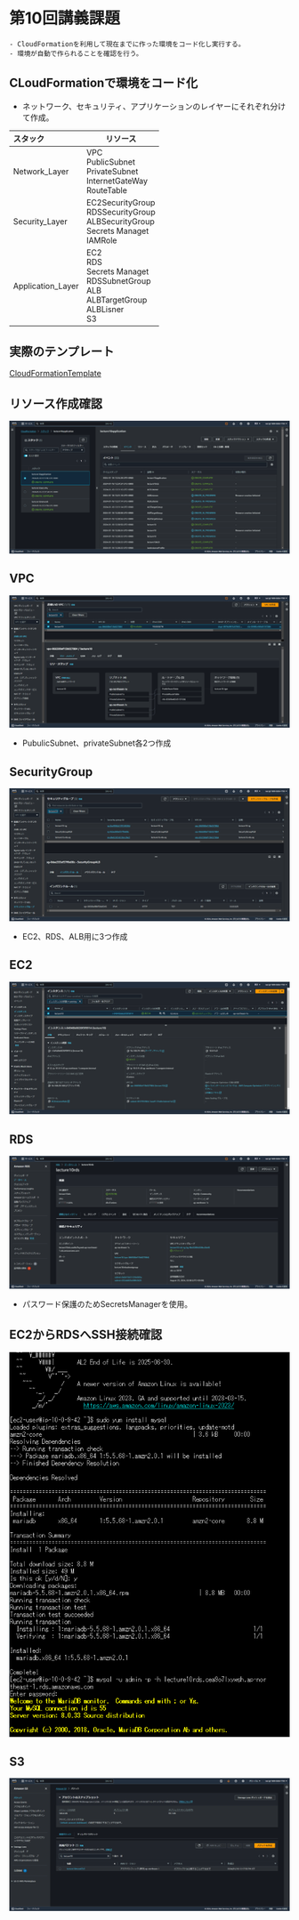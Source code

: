 # 第10回講義課題

```text
- CloudFormationを利用して現在までに作った環境をコード化し実行する。
- 環境が自動で作られることを確認を行う。
```

## CLoudFormationで環境をコード化

- ネットワーク、セキュリティ、アプリケーションのレイヤーにそれぞれ分けて作成。

|スタック                           |    リソース                                                                                                    | 
| :------------------------------- | ------------------------------------------------------------------------------------------------------ | 
| Network_Layer             | VPC<br>PublicSubnet<br>PrivateSubnet<br>InternetGateWay<br>RouteTable                                  | 
| Security_Layer                | EC2SecurityGroup<br>RDSSecurityGroup<br>ALBSecurityGroup<br>Secrets Managet<br>IAMRole                                              | 
| Application_Layer | EC2<br>RDS<br>Secrets Managet<br>RDSSubnetGroup<br>ALB<br>ALBTargetGroup<br>ALBLisner<br>S3<br>| 

## 実際のテンプレート

[CloudFormationTemplate](https://github.com/murari-mura03/RaizeTech/tree/127ffb4365d24aed3a92f3a222d0fe61851e8ff0/cloudformation)

## リソース作成確認

![CloudFormation](images10/CloudFormation.png)

## VPC

![VPC](<images10/VPC Console .png>)

- PubulicSubnet、privateSubnet各2つ作成

## SecurityGroup

![SecurityGroup](images10/SecurityGroups.png)

- EC2、RDS、ALB用に3つ作成

## EC2

![EC2](images10/EC2.png)

## RDS

![RDS](images10/RDS.png)

- パスワード保護のためSecretsManagerを使用。

## EC2からRDSへSSH接続確認

![EC2-RDS](images10/connection.png)

## S3

![S3](images10/s3.png)